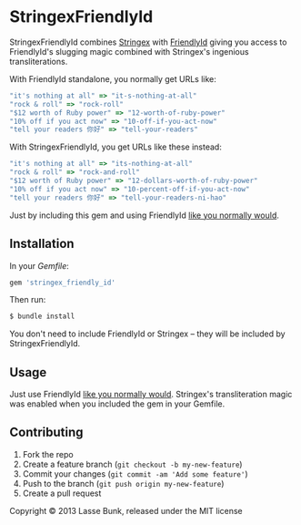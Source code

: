 # StringexFriendlyId

StringexFriendlyId combines [Stringex](https://github.com/rsl/stringex) with [FriendlyId](https://github.com/norman/friendly_id) giving you access to FriendlyId's slugging magic combined with Stringex's ingenious transliterations.

With FriendlyId standalone, you normally get URLs like:

```ruby
"it's nothing at all" => "it-s-nothing-at-all"
"rock & roll" => "rock-roll"
"$12 worth of Ruby power" => "12-worth-of-ruby-power"
"10% off if you act now" => "10-off-if-you-act-now"
"tell your readers 你好" => "tell-your-readers"
```

With StringexFriendlyId, you get URLs like these instead:

```ruby
"it's nothing at all" => "its-nothing-at-all"
"rock & roll" => "rock-and-roll"
"$12 worth of Ruby power" => "12-dollars-worth-of-ruby-power"
"10% off if you act now" => "10-percent-off-if-you-act-now"
"tell your readers 你好" => "tell-your-readers-ni-hao"
```

Just by including this gem and using FriendlyId [like you normally would](https://github.com/norman/friendly_id#rails-quickstart).

## Installation

In your *Gemfile*:

```ruby
gem 'stringex_friendly_id'
```

Then run:

```bash
$ bundle install
```

You don't need to include FriendlyId or Stringex – they will be included by StringexFriendlyId.

## Usage

Just use FriendlyId [like you normally would](https://github.com/norman/friendly_id#rails-quickstart). Stringex's transliteration magic was enabled when you included the gem in your Gemfile.

## Contributing

1. Fork the repo
2. Create a feature branch (`git checkout -b my-new-feature`)
3. Commit your changes (`git commit -am 'Add some feature'`)
4. Push to the branch (`git push origin my-new-feature`)
5. Create a pull request

Copyright &copy; 2013 Lasse Bunk, released under the MIT license